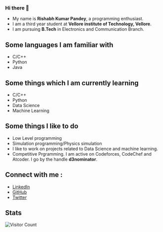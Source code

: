 ### Hi there 👋

* My name is **Rishabh Kumar Pandey**, a programming enthusiast.
* I am a third year student at **Vellore institute of Technology, Vellore**.
* I am pursuing **B.Tech** in Electronics and Communication Branch.

## Some languages I am familiar with 

* C/C++
* Python
* Java

## Some things which I am currently learning 

* C/C++
* Python
* Data Science
* Machine Learning

## Some things I like to do
* Low Level programming
* Simulation programming/Physics simulation
* I like to work on projects related to Data Science and machine learning.
* Competitive Prgramming. I am active on Codeforces, CodeChef and Atcoder.
  I go by the handle **d3nominator**.

## Connect with me : 
* [LinkedIn](https://www.linkedin.com/in/d3nominator/)
* [GitHub](https://github.com/d3nominator) 
* [Twitter](https://twitter.com/d3nominator)

## Stats
![Visitor Count](https://profile-counter.glitch.me/d3nominator/count.svg)

